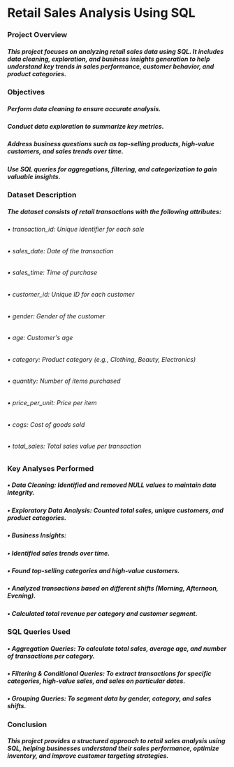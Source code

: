 # Retail Sales Analysis Using SQL
### Project Overview
##### This project focuses on analyzing retail sales data using SQL. It includes data cleaning, exploration, and business insights generation to help understand key trends in sales performance, customer behavior, and product categories.

### Objectives
##### Perform data cleaning to ensure accurate analysis.
##### Conduct data exploration to summarize key metrics.
##### Address business questions such as top-selling products, high-value customers, and sales trends over time.
##### Use SQL queries for aggregations, filtering, and categorization to gain valuable insights.

### Dataset Description
##### The dataset consists of retail transactions with the following attributes:
###### • transaction_id: Unique identifier for each sale
###### • sales_date: Date of the transaction
###### • sales_time: Time of purchase
###### • customer_id: Unique ID for each customer
###### • gender: Gender of the customer
###### • age: Customer's age
###### • category: Product category (e.g., Clothing, Beauty, Electronics)
###### • quantity: Number of items purchased
###### • price_per_unit: Price per item
###### • cogs: Cost of goods sold
###### • total_sales: Total sales value per transaction

### Key Analyses Performed
##### • Data Cleaning: Identified and removed NULL values to maintain data integrity.
##### • Exploratory Data Analysis: Counted total sales, unique customers, and product categories.
##### • Business Insights:

##### • Identified sales trends over time.
##### • Found top-selling categories and high-value customers.
##### • Analyzed transactions based on different shifts (Morning, Afternoon, Evening). 
##### • Calculated total revenue per category and customer segment.

### SQL Queries Used
##### • Aggregation Queries: To calculate total sales, average age, and number of transactions per category.
##### • Filtering & Conditional Queries: To extract transactions for specific categories, high-value sales, and sales on particular dates.
##### • Grouping Queries: To segment data by gender, category, and sales shifts.

### Conclusion
#####  This project provides a structured approach to retail sales analysis using SQL, helping businesses understand their sales performance, optimize inventory, and improve customer targeting strategies.
